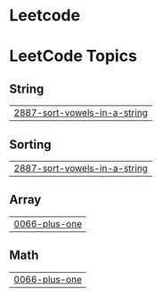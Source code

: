 # Leetcode
<!---LeetCode Topics Start-->
# LeetCode Topics
## String
|  |
| ------- |
| [2887-sort-vowels-in-a-string](https://github.com/dancyamanikandan/Leetcode/tree/master/2887-sort-vowels-in-a-string) |
## Sorting
|  |
| ------- |
| [2887-sort-vowels-in-a-string](https://github.com/dancyamanikandan/Leetcode/tree/master/2887-sort-vowels-in-a-string) |
## Array
|  |
| ------- |
| [0066-plus-one](https://github.com/dancyamanikandan/Leetcode/tree/master/0066-plus-one) |
## Math
|  |
| ------- |
| [0066-plus-one](https://github.com/dancyamanikandan/Leetcode/tree/master/0066-plus-one) |
<!---LeetCode Topics End-->